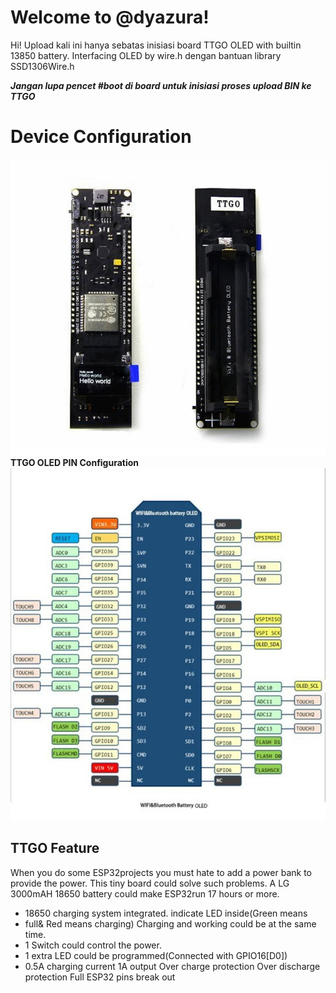# Welcome to @dyazura!

Hi! Upload kali ini hanya sebatas inisiasi board TTGO OLED with builtin 13850 battery. Interfacing OLED by wire.h dengan bantuan library SSD1306Wire.h

***Jangan lupa pencet #boot di board untuk inisiasi proses upload BIN ke TTGO***


# Device Configuration
![TTGO OLED 13850](https://github.com/app-js/TTGO-ESP32-OLED-0.96-LED-16-Nextion-3.5/raw/master/img/ttgo_p0.jpg)
**TTGO OLED PIN Configuration**
![TTGO OLED PIN Config](https://github.com/app-js/TTGO-ESP32-OLED-0.96-LED-16-Nextion-3.5/raw/master/img/ttgo_pinout.jpg)

## TTGO Feature


When you do some ESP32projects you must hate to add a power bank to provide the power. This tiny board could solve such problems. A LG 3000mAH 18650 battery could make ESP32run 17 hours or more.

 - 18650 charging system integrated. indicate LED inside(Green means
 - full& Red means charging) Charging and working could be at the same time. 
 - 1 Switch could control the power. 
 - 1 extra LED could be programmed(Connected with GPIO16[D0])
 - 0.5A charging current 1A output Over charge protection Over discharge protection Full ESP32 pins break out
